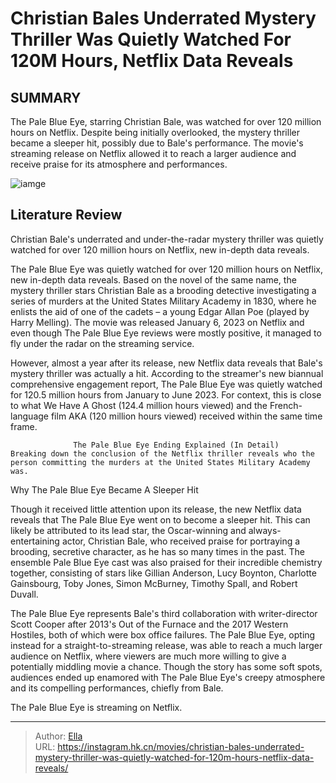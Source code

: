 # Christian Bales Underrated Mystery Thriller Was Quietly Watched For 120M Hours, Netflix Data Reveals


## SUMMARY 



  The Pale Blue Eye, starring Christian Bale, was watched for over 120 million hours on Netflix.   Despite being initially overlooked, the mystery thriller became a sleeper hit, possibly due to Bale&#39;s performance.   The movie&#39;s streaming release on Netflix allowed it to reach a larger audience and receive praise for its atmosphere and performances.  

![iamge](https://static1.srcdn.com/wordpress/wp-content/uploads/2023/12/untitled-24.jpg)

## Literature Review

Christian Bale&#39;s underrated and under-the-radar mystery thriller was quietly watched for over 120 million hours on Netflix, new in-depth data reveals.




The Pale Blue Eye was quietly watched for over 120 million hours on Netflix, new in-depth data reveals. Based on the novel of the same name, the mystery thriller stars Christian Bale as a brooding detective investigating a series of murders at the United States Military Academy in 1830, where he enlists the aid of one of the cadets – a young Edgar Allan Poe (played by Harry Melling). The movie was released January 6, 2023 on Netflix and even though The Pale Blue Eye reviews were mostly positive, it managed to fly under the radar on the streaming service.




However, almost a year after its release, new Netflix data reveals that Bale&#39;s mystery thriller was actually a hit. According to the streamer&#39;s new biannual comprehensive engagement report, The Pale Blue Eye was quietly watched for 120.5 million hours from January to June 2023. For context, this is close to what We Have A Ghost (124.4 million hours viewed) and the French-language film AKA (120 million hours viewed) received within the same time frame.

                  The Pale Blue Eye Ending Explained (In Detail)   Breaking down the conclusion of the Netflix thriller reveals who the person committing the murders at the United States Military Academy was.   


 Why The Pale Blue Eye Became A Sleeper Hit 
          

Though it received little attention upon its release, the new Netflix data reveals that The Pale Blue Eye went on to become a sleeper hit. This can likely be attributed to its lead star, the Oscar-winning and always-entertaining actor, Christian Bale, who received praise for portraying a brooding, secretive character, as he has so many times in the past. The ensemble Pale Blue Eye cast was also praised for their incredible chemistry together, consisting of stars like Gillian Anderson, Lucy Boynton, Charlotte Gainsbourg, Toby Jones, Simon McBurney, Timothy Spall, and Robert Duvall.




The Pale Blue Eye represents Bale&#39;s third collaboration with writer-director Scott Cooper after 2013&#39;s Out of the Furnace and the 2017 Western Hostiles, both of which were box office failures. The Pale Blue Eye, opting instead for a straight-to-streaming release, was able to reach a much larger audience on Netflix, where viewers are much more willing to give a potentially middling movie a chance. Though the story has some soft spots, audiences ended up enamored with The Pale Blue Eye&#39;s creepy atmosphere and its compelling performances, chiefly from Bale.



The Pale Blue Eye is streaming on Netflix.






---

> Author: [Ella](https://instagram.hk.cn/)  
> URL: https://instagram.hk.cn/movies/christian-bales-underrated-mystery-thriller-was-quietly-watched-for-120m-hours-netflix-data-reveals/  

